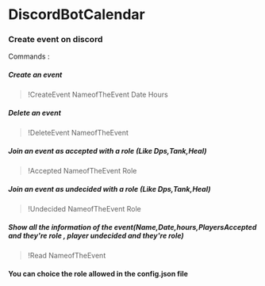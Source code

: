 # DiscordBotCalendar
### Create event on discord

Commands :
##### Create an event
> !CreateEvent NameofTheEvent Date Hours
##### Delete an event
> !DeleteEvent NameofTheEvent
##### Join an event as accepted with a role (Like Dps,Tank,Heal)
> !Accepted NameofTheEvent Role
##### Join an event as undecided with a role (Like Dps,Tank,Heal)
> !Undecided NameofTheEvent Role
##### Show all the information of the event(Name,Date,hours,PlayersAccepted and they're role , player undecided and they're role)
> !Read NameofTheEvent

#### You can choice the role allowed in the config.json file
